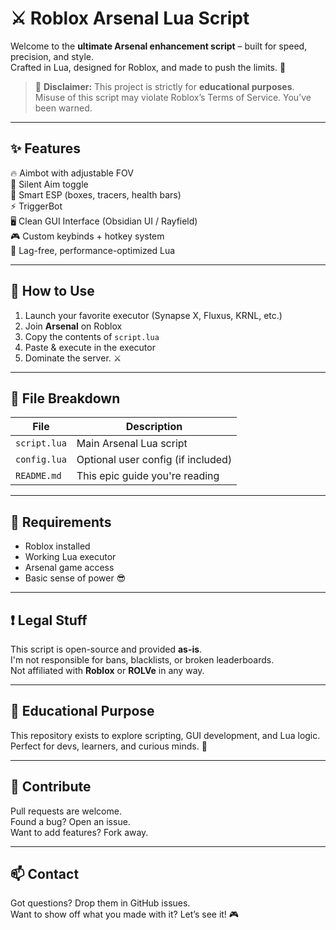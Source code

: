 # ⚔️ Roblox Arsenal Lua Script

Welcome to the **ultimate Arsenal enhancement script** – built for speed, precision, and style.  
Crafted in Lua, designed for Roblox, and made to push the limits. 🚀

> 🛑 **Disclaimer:** This project is strictly for **educational purposes**. Misuse of this script may violate Roblox’s Terms of Service. You’ve been warned.

---

## ✨ Features

🔥 Aimbot with adjustable FOV  
🎯 Silent Aim toggle  
🧠 Smart ESP (boxes, tracers, health bars)  
⚡ TriggerBot  
🖥️ Clean GUI Interface (Obsidian UI / Rayfield)  
🎮 Custom keybinds + hotkey system  
🚀 Lag-free, performance-optimized Lua

---

## 🚀 How to Use

1. Launch your favorite executor (Synapse X, Fluxus, KRNL, etc.)
2. Join **Arsenal** on Roblox
3. Copy the contents of `script.lua`
4. Paste & execute in the executor
5. Dominate the server. ⚔️

---

## 📁 File Breakdown

| File        | Description                        |
|-------------|------------------------------------|
| `script.lua` | Main Arsenal Lua script            |
| `config.lua` | Optional user config (if included) |
| `README.md` | This epic guide you're reading     |

---

## 🧰 Requirements

- Roblox installed  
- Working Lua executor  
- Arsenal game access  
- Basic sense of power 😎

---

## ❗ Legal Stuff

This script is open-source and provided **as-is**.  
I'm not responsible for bans, blacklists, or broken leaderboards.  
Not affiliated with **Roblox** or **ROLVe** in any way.

---

## 🧠 Educational Purpose

This repository exists to explore scripting, GUI development, and Lua logic.  
Perfect for devs, learners, and curious minds. 🧪

---

## 🤝 Contribute

Pull requests are welcome.  
Found a bug? Open an issue.  
Want to add features? Fork away.

---

## 📫 Contact

Got questions? Drop them in GitHub issues.  
Want to show off what you made with it? Let’s see it! 🎮  

